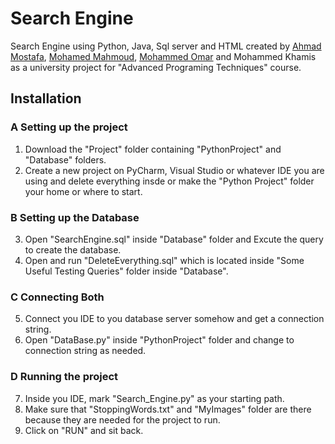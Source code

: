 # Search Engine
Search Engine using Python, Java, Sql server and HTML created by [Ahmad Mostafa](https://github.com/ahmad-mostafa1000), [Mohamed Mahmoud](https://github.com/Musgi), [Mohammed Omar](https://github.com/MohammedAlsayedOmar) and Mohammed Khamis as a university project for "Advanced Programing Techniques" course.

## Installation
### A Setting up the project
1. Download the "Project" folder containing "PythonProject" and "Database" folders.
2. Create a new project on PyCharm, Visual Studio or whatever IDE you are using and delete everything insde or make the "Python Project" folder your home or where to start.

### B Setting up the Database
3. Open "SearchEngine.sql" inside "Database" folder and Excute the query to create the database.
4. Open and run "DeleteEverything.sql" which is located inside "Some Useful Testing Queries" folder inside "Database".

### C Connecting Both
5. Connect you IDE to you database server somehow and get a connection string.
6. Open "DataBase.py" inside "PythonProject" folder and change to connection string as needed.

### D Running the project
7. Inside you IDE, mark "Search_Engine.py" as your starting path.
8. Make sure that "StoppingWords.txt" and "MyImages" folder are there because they are needed for the project to run.
9. Click on "RUN" and sit back.
